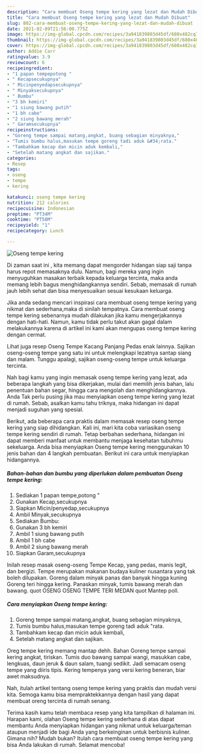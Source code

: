 ```yaml
---
description: "Cara membuat Oseng tempe kering yang lezat dan Mudah Dibuat"
title: "Cara membuat Oseng tempe kering yang lezat dan Mudah Dibuat"
slug: 802-cara-membuat-oseng-tempe-kering-yang-lezat-dan-mudah-dibuat
date: 2021-02-09T21:56:00.775Z
image: https://img-global.cpcdn.com/recipes/3a941839803d45df/680x482cq70/oseng-tempe-kering-foto-resep-utama.jpg
thumbnail: https://img-global.cpcdn.com/recipes/3a941839803d45df/680x482cq70/oseng-tempe-kering-foto-resep-utama.jpg
cover: https://img-global.cpcdn.com/recipes/3a941839803d45df/680x482cq70/oseng-tempe-kering-foto-resep-utama.jpg
author: Addie Carr
ratingvalue: 3.9
reviewcount: 6
recipeingredient:
- "1 papan tempepotong "
- " Kecapsecukupnya"
- " Micinpenyedapsecukupnya"
- " Minyaksecukupnya"
- " Bumbu"
- "3 bh kemiri"
- "1 siung bawang putih"
- "1 bh cabe"
- "2 siung bawang merah"
- " Garamsecukupnya"
recipeinstructions:
- "Goreng tempe sampai matang,angkat, buang sebagian minyaknya,"
- "Tumis bumbu halus,masukan tempe goreng tadi aduk &#34;rata."
- "Tambahkam kecap dan micin aduk kembali,"
- "Setelah matang angkat dan sajikan."
categories:
- Resep
tags:
- oseng
- tempe
- kering

katakunci: oseng tempe kering 
nutrition: 212 calories
recipecuisine: Indonesian
preptime: "PT34M"
cooktime: "PT58M"
recipeyield: "1"
recipecategory: Lunch

---
```



![Oseng tempe kering](https://img-global.cpcdn.com/recipes/3a941839803d45df/680x482cq70/oseng-tempe-kering-foto-resep-utama.jpg)

Di zaman  saat ini , kita memang dapat mengorder hidangan siap saji tanpa harus repot memasaknya dulu. Namun, bagi mereka yang ingin menyuguhkan masakan terbaik kepada keluarga tercinta, maka anda memang lebih bagus menghidangkannya sendiri. Sebab, memasak di rumah jauh lebih sehat dan bisa menyesuaikan sesuai kesukaan keluarga.

Jika anda sedang mencari inspirasi cara membuat oseng tempe kering yang nikmat dan sederhana,maka di sinilah tempatnya. Cara membuat oseng tempe kering  sebenarnya mudah dilakukan jika kamu mengerjakannya dengan hati-hati. Namun, kamu tidak perlu takut akan gagal dalam melakukannya 
karena di artikel ini kami akan mengupas oseng tempe kering dengan cermat.  

Lihat juga resep Oseng Tempe Kacang Panjang Pedas enak lainnya. Sajikan oseng-oseng tempe yang satu ini untuk melengkapi lezatnya santap siang dan malam. Tunggu apalagi, sajikan oseng-oseng tempe untuk keluarga tercinta.

Nah bagi kamu yang ingin memasak oseng tempe kering yang lezat, ada beberapa langkah yang bisa dikerjakan, mulai dari memilih jenis bahan, lalu penentuan bahan segar, hingga cara mengolah dan menghidangkannya. Anda Tak perlu pusing jika mau menyiapkan oseng tempe kering yang lezat di rumah. Sebab, asalkan kamu  tahu triknya, maka hidangan ini dapat menjadi suguhan yang spesial.

Berikut, ada beberapa cara praktis  dalam memasak resep oseng tempe kering yang siap dihidangkan. Kali ini, mari kita coba variasikan oseng tempe kering sendiri di rumah. Tetap berbahan sederhana, hidangan ini dapat memberi manfaat untuk membantu menjaga kesehatan tubuhmu sekeluarga. Anda bisa menyiapkan Oseng tempe kering menggunakan 10 jenis bahan dan 4 langkah pembuatan. Berikut ini cara untuk menyiapkan hidangannya.

<!--inarticleads1-->

##### Bahan-bahan dan bumbu yang diperlukan dalam pembuatan Oseng tempe kering:

1. Sediakan 1 papan tempe,potong &#34;
1. Gunakan  Kecap,secukupnya
1. Siapkan  Micin/penyedap,secukupnya
1. Ambil  Minyak,secukupnya
1. Sediakan  Bumbu:
1. Gunakan 3 bh kemiri
1. Ambil 1 siung bawang putih
1. Ambil 1 bh cabe
1. Ambil 2 siung bawang merah
1. Siapkan  Garam,secukupnya


Inilah resep masak oseng-oseng Tempe Kecap, yang pedas, manis legit, dan bergizi. Tempe merupakan makanan budaya kuliner nusantara yang tak boleh dilupakan. Goreng dalam minyak panas dan banyak hingga kuning Goreng teri hingga kering. Panaskan minyak, tumis bawang merah dan bawang. quot OSENG OSENG TEMPE TERI MEDAN quot Mantep poll. 

<!--inarticleads2-->

##### Cara menyiapkan Oseng tempe kering:

1. Goreng tempe sampai matang,angkat, buang sebagian minyaknya,
1. Tumis bumbu halus,masukan tempe goreng tadi aduk &#34;rata.
1. Tambahkam kecap dan micin aduk kembali,
1. Setelah matang angkat dan sajikan.


Oreg tempe kering memang mantap dehh. Bahan Goreng tempe sampai kering angkat, tiriskan. Tumis duo bawang sampai wangi, masukkan cabe, lengkuas, daun jeruk &amp; daun salam, tuangi sedikit. Jadi semacam oseng tempe yang diiris tipis. Kering tempenya yang versi kering beneran, biar awet maksudnya. 

Nah, itulah artikel tentang  oseng tempe kering  yang praktis dan mudah versi kita. Semoga kamu bisa mempraktekkannya dengan hasil yang dapat membuat oreng tercinta di rumah senang. 

Terima kasih kamu telah membaca resep yang kita tampilkan di halaman ini. Harapan kami, olahan  Oseng tempe kering sederhana di atas dapat membantu Anda menyiapkan hidangan yang nikmat untuk keluarga/teman ataupun menjadi ide bagi Anda yang berkeinginan untuk berbisnis kuliner. Gimana nih? Mudah bukan? Itulah cara membuat oseng tempe kering yang bisa Anda lakukan di rumah. Selamat mencoba!

